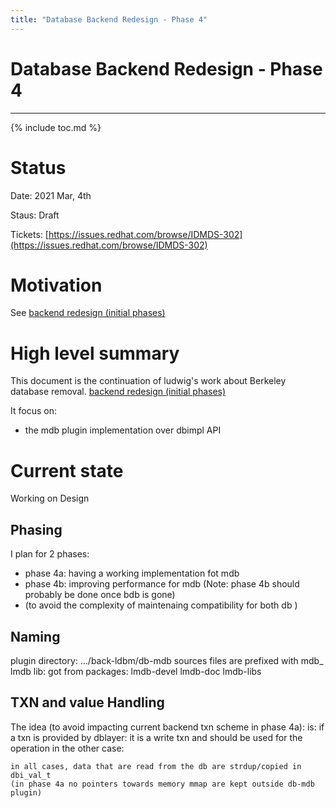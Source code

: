 ```yaml
---
title: "Database Backend Redesign - Phase 4"
---
```


# Database Backend Redesign - Phase 4
-------------------------------------

{% include toc.md %}

Status
==========
Date: 2021 Mar, 4th

Staus: Draft

Tickets: [https://issues.redhat.com/browse/IDMDS-302](https://issues.redhat.com/browse/IDMDS-302)

Motivation
==========

See [backend redesign (initial phases)](https://www.port389.org/docs/389ds/design/backend-redesign.html)

High level summary
==================

This document is the continuation of ludwig's work about Berkeley database removal.
[backend redesign (initial phases)](https://www.port389.org/docs/389ds/design/backend-redesign.html)

It focus on:

* the mdb plugin implementation over dbimpl API

Current state
=============

Working on Design 

## Phasing ##
I plan for 2 phases:

* phase 4a: having a working implementation fot mdb
* phase 4b: improving performance for mdb (Note: phase 4b should probably be done once bdb is gone)
*  (to avoid the complexity of maintenaing compatibility for both db )


## Naming ##
  plugin directory: .../back-ldbm/db-mdb
  sources files are prefixed with mdb_
  lmdb lib: got from packages: lmdb-devel lmdb-doc lmdb-libs 


## TXN and value Handling ##

The idea (to avoid impacting current backend txn scheme in phase 4a):
is:
	if a txn is provided by dblayer: it is a write txn and should be used for the operation
    in the other case: 

    in all cases, data that are read from the db are strdup/copied in dbi_val_t
    (in phase 4a no pointers towards memory mmap are kept outside db-mdb plugin)


 

